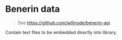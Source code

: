 # Benerin data

> See https://github.com/willnode/benerin-api

Contain text files to be embedded directly into library.

